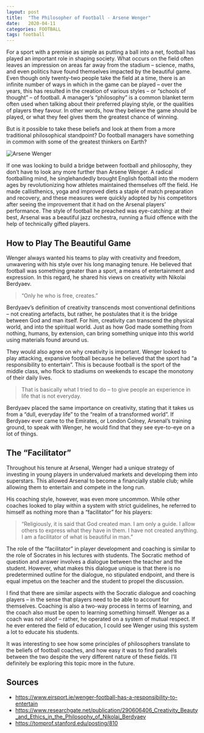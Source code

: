 ```yaml
---
layout: post
title:  "The Philosopher of Football - Arsene Wenger" 
date:   2020-04-11 
categories: FOOTBALL
tags: football
---
```


For a sport with a premise as simple as putting a ball into a net, football has played an important role in shaping society. What occurs on the field often leaves an impression on areas far away from the stadium – science, maths, and even politics have found themselves impacted by the beautiful game. Even though only twenty-two people take the field at a time, there is an infinite number of ways in which in the game can be played – over the years, this has resulted in the creation of various styles – or “schools of thought” – of football. A manager’s “philosophy” is a common blanket term often used when talking about their preferred playing style, or the qualities of players they favour. In other words, how they believe the game should be played, or what they feel gives them the greatest chance of winning. 

But is it possible to take these beliefs and look at them from a more traditional philosophical standpoint? Do football managers have something in common with some of the greatest thinkers on Earth? 

<p class="full-width no-margin"><img src="https://www.arsenal.com/sites/default/files/styles/link_image_extra_large/public/images/wenger_trophies.jpg?auto=webp&itok=8rqSGHGj" alt="Arsene Wenger" align="center"/></p>

If one was looking to build a bridge between football and philosophy, they don’t have to look any more further than Arsene Wenger. A radical footballing mind, he singlehandedly brought English football into the modern ages by revolutionizing how athletes maintained themselves off the field. He made callisthenics, yoga and improved diets a staple of match preparation and recovery, and these measures were quickly adopted by his competitors after seeing the improvement that it had on the Arsenal players’ performance. The style of football he preached was eye-catching: at their best, Arsenal was a beautiful jazz orchestra, running a fluid offence with the help of technically gifted players.

## How to Play The Beautiful Game

Wenger always wanted his teams to play with creativity and freedom, unwavering with his style over his long managing tenure. He believed that football was something greater than a sport, a means of entertainment and expression. In this regard, he shared his views on creativity with Nikolai Berdyaev.

> “Only he who is free, creates.”

Berdyaev’s definition of creativity transcends most conventional definitions – not creating artefacts, but rather, he postulates that it is the bridge between God and man itself. For him, creativity can transcend the physical world, and into the spiritual world. Just as how God made something from nothing, humans, by extension, can bring something unique into this world using materials found around us. 

They would also agree on why creativity is important. Wenger looked to play attacking, expansive football because he believed that the sport had “a responsibility to entertain”. This is because football is the sport of the middle class, who flock to stadiums on weekends to escape the monotony of their daily lives. 

> That is basically what I tried to do – to give people an experience in life that is not everyday.

Berdyaev placed the same importance on creativity, stating that it takes us from a “dull, everyday life” to the “realm of a transformed world”. If Berdyaev ever came to the Emirates, or London Colney, Arsenal’s training ground, to speak with Wenger, he would find that they see eye-to-eye on a lot of things.

## The “Facilitator”

Throughout his tenure at Arsenal, Wenger had a unique strategy of investing in young players in undervalued markets and developing them into superstars. This allowed Arsenal to become a financially stable club; while allowing them to entertain and compete in the long run. 

His coaching style, however, was even more uncommon. While other coaches looked to play within a system with strict guidelines, he referred to himself as nothing more than a “facilitator” for his players:

> “Religiously, it is said that God created man. I am only a guide. I allow others to express what they have in them. I have not created anything. I am a facilitator of what is beautiful in man.”

The role of the “facilitator” in player development and coaching is similar to the role of Socrates in his lectures with students. The Socratic method of question and answer involves a dialogue between the teacher and the student. However, what makes this dialogue unique is that there is no predetermined outline for the dialogue, no stipulated endpoint, and there is equal impetus on the teacher and the student to propel the discussion. 

I find that there are similar aspects with the Socratic dialogue and coaching players – in the sense that players need to be able to account for themselves. Coaching is also a two-way process in terms of learning, and the coach also must be open to learning something himself. Wenger as a coach was not aloof – rather, he operated on a system of mutual respect. If he ever entered the field of education, I could see Wenger using this system a lot to educate his students.

It was interesting to see how some principles of philosophers translate to the beliefs of football coaches, and how easy it was to find parallels between the two despite the very different nature of these fields. I’ll definitely be exploring this topic more in the future. 

## Sources
- <a>https://www.eirsport.ie/wenger-football-has-a-responsibility-to-entertain</a>
- <a>https://www.researchgate.net/publication/290606406_Creativity_Beauty_and_Ethics_in_the_Philosophy_of_Nikolai_Berdyaev</a>
- <a>https://tomprof.stanford.edu/posting/810</a>
